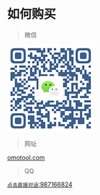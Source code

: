 # 如何购买

> 微信
>
![微信:gggcgba777](../../_images/wechat200.png "1.png")

> 网址
>
[omotool.com](https://www.omotool.com)

> QQ
>
[`点击直接对话`:987166824](tencent://message/?uin=987166824)
